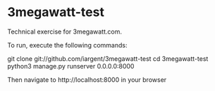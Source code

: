 # 3megawatt-test
Technical exercise for 3megawatt.com.

To run, execute the following commands:

git clone git://github.com/iargent/3megawatt-test
cd 3megawatt-test
python3 manage.py runserver 0.0.0.0:8000

Then navigate to http://localhost:8000 in your browser
